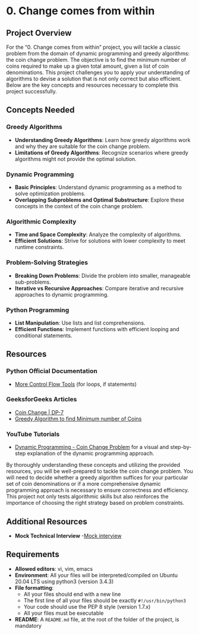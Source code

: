 # 0. Change comes from within

## Project Overview

For the “0. Change comes from within” project, you will tackle a classic problem from the domain of dynamic programming and greedy algorithms: the coin change problem. The objective is to find the minimum number of coins required to make up a given total amount, given a list of coin denominations. This project challenges you to apply your understanding of algorithms to devise a solution that is not only correct but also efficient. Below are the key concepts and resources necessary to complete this project successfully.

## Concepts Needed

### Greedy Algorithms

- **Understanding Greedy Algorithms**: Learn how greedy algorithms work and why they are suitable for the coin change problem.
- **Limitations of Greedy Algorithms**: Recognize scenarios where greedy algorithms might not provide the optimal solution.

### Dynamic Programming

- **Basic Principles**: Understand dynamic programming as a method to solve optimization problems.
- **Overlapping Subproblems and Optimal Substructure**: Explore these concepts in the context of the coin change problem.

### Algorithmic Complexity

- **Time and Space Complexity**: Analyze the complexity of algorithms.
- **Efficient Solutions**: Strive for solutions with lower complexity to meet runtime constraints.

### Problem-Solving Strategies

- **Breaking Down Problems**: Divide the problem into smaller, manageable sub-problems.
- **Iterative vs Recursive Approaches**: Compare iterative and recursive approaches to dynamic programming.

### Python Programming

- **List Manipulation**: Use lists and list comprehensions.
- **Efficient Functions**: Implement functions with efficient looping and conditional statements.

## Resources

### Python Official Documentation

- [More Control Flow Tools](https://docs.python.org/3/tutorial/controlflow.html) (for loops, if statements)

### GeeksforGeeks Articles

- [Coin Change | DP-7](https://www.geeksforgeeks.org/coin-change-dp-7/)
- [Greedy Algorithm to find Minimum number of Coins](https://www.geeksforgeeks.org/greedy-algorithm-to-find-minimum-number-of-coins/)

### YouTube Tutorials

- [Dynamic Programming - Coin Change Problem](https://www.youtube.com/watch?v=jgiZlGzXMBw) for a visual and step-by-step explanation of the dynamic programming approach.

By thoroughly understanding these concepts and utilizing the provided resources, you will be well-prepared to tackle the coin change problem. You will need to decide whether a greedy algorithm suffices for your particular set of coin denominations or if a more comprehensive dynamic programming approach is necessary to ensure correctness and efficiency. This project not only tests algorithmic skills but also reinforces the importance of choosing the right strategy based on problem constraints.

## Additional Resources

- **Mock Technical Interview**
-[Mock interview](https://www.youtube.com/watch?v=9BSSIsJ-fWg)

## Requirements

- **Allowed editors**: vi, vim, emacs
- **Environment**: All your files will be interpreted/compiled on Ubuntu 20.04 LTS using python3 (version 3.4.3)
- **File formatting**: 
  - All your files should end with a new line
  - The first line of all your files should be exactly `#!/usr/bin/python3`
  - Your code should use the PEP 8 style (version 1.7.x)
  - All your files must be executable
- **README**: A `README.md` file, at the root of the folder of the project, is mandatory

